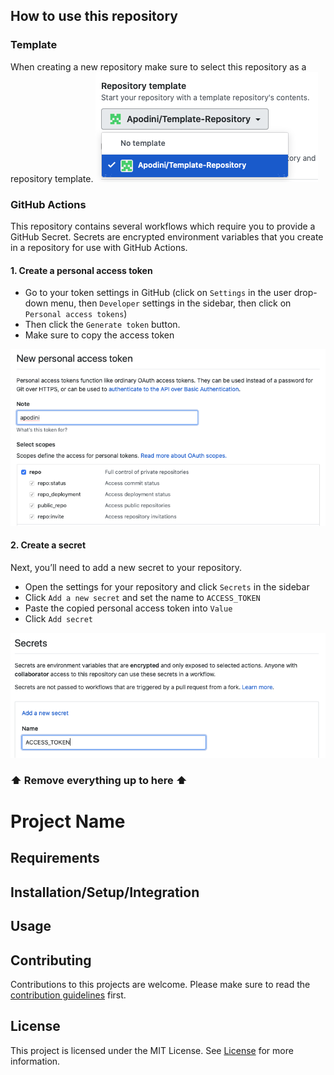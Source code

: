 ## How to use this repository
### Template
When creating a new repository make sure to select this repository as a repository template. ![](Images/Repository_Template.png)

### GitHub Actions
This repository contains several workflows which require you to provide a GitHub Secret. Secrets are encrypted environment variables that you create in a repository for use with GitHub Actions.

#### 1. Create a personal access token
- Go to your token settings in GitHub (click on `Settings` in the user drop-down menu, then `Developer` settings in the sidebar, then click on `Personal access tokens`)
- Then click the `Generate token` button.
- Make sure to copy the access token

![](Images/Access_Token.png)

#### 2. Create a secret
Next, you’ll need to add a new secret to your repository.

- Open the settings for your repository and click `Secrets` in the sidebar
- Click `Add a new secret` and set the name to `ACCESS_TOKEN`
- Paste the copied personal access token into  `Value`
- Click `Add secret`

![](Images/Secret.png)

### ⬆️ Remove everything up to here ⬆️

# Project Name

## Requirements

## Installation/Setup/Integration

## Usage

## Contributing
Contributions to this projects are welcome. Please make sure to read the [contribution guidelines](https://github.com/Apodini/.github/blob/master/CONTRIBUTING.md) first.

## License
This project is licensed under the MIT License. See [License](https://github.com/Apodini/Template-Repository/blob/master/LICENSE) for more information.

